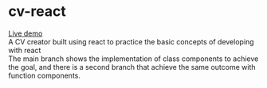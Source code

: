 # cv-react
<a href="https://cv-creator-ehvi.onrender.com">Live demo</a><br>
A CV creator built using react to practice the basic concepts of developing with react <br>
The main branch shows the implementation of class components to achieve the goal, and there is a second branch that achieve the same outcome with function components.
